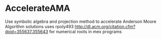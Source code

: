 AccelerateAMA
=============

Use symbolic algebra and projection method to accelerate Anderson Moore Algorithm solutions
uses rpoly493
http://dl.acm.org/citation.cfm?doid=355637.355643
for numerical roots in mex programs
